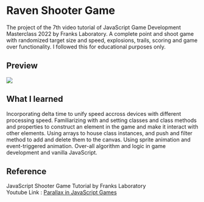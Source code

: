 # Raven Shooter Game
The project of the 7th video tutorial of JavaScript Game Development Masterclass 2022 by Franks Laboratory.
A complete point and shoot game with randomized target size and speed, explosions, trails, scoring and game over functionality. I followed this for educational purposes only.

## Preview
<img src="./images/shootergamepreview.gif"/>

## What I learned
Incorporating delta time to unify speed accross devices with different processing speed. Familiarizing with and setting classes and class methods and properties to construct an element in the game and make it interact with other elements. Using arrays to house class instances, and push and filter method to add and delete them to the canvas. Using sprite animation and event-triggered animation. Over-all algorithm and logic in game development and vanilla JavaScript. 

## Reference 
JavaScript Shooter Game Tutorial by Franks Laboratory<br/>
Youtube Link : [Parallax in JavaScript Games](https://www.youtube.com/watch?v=gCa0z4B-CRo&ab_channel=Frankslaboratory)